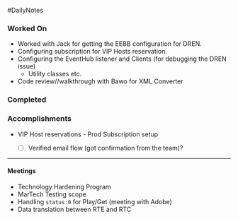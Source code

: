 #DailyNotes
### Worked On

- Worked with Jack for getting the EEBB configuration for DREN.
- Configuring subscription for VIP Hosts reservation.
- Configuring the EventHub listener and Clients (for debugging the DREN issue)
	- Utility classes etc.
- Code review//walkthrough with Bawo for XML Converter

### Completed


### Accomplishments

- VIP Host reservations - Prod Subscription setup
	- [ ] Verified email flow (got confirmation from the team)?
	


----
#### Meetings

- Technology Hardening Program
- MarTech Testing scope 
- Handling `status:0` for Play/Get (meeting with Adobe)
- Data translation between RTE and RTC